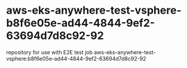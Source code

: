 # aws-eks-anywhere-test-vsphere-b8f6e05e-ad44-4844-9ef2-63694d7d8c92-92
repository for use with E2E test job aws-eks-anywhere-test-vsphere:b8f6e05e-ad44-4844-9ef2-63694d7d8c92-92
